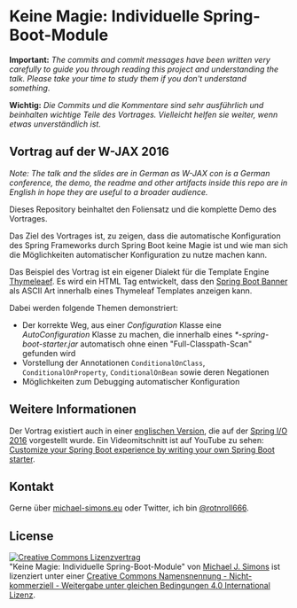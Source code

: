 # Keine Magie: Individuelle Spring-Boot-Module

**Important:** _The commits and commit messages have been written very carefully to guide you through reading this project and understanding the talk. Please take your time to study them if you don't understand something_.

**Wichtig:** _Die Commits und die Kommentare sind sehr ausführlich und beinhalten  wichtige Teile des Vortrages. Vielleicht helfen sie weiter, wenn etwas unverständlich ist._

## Vortrag auf der W-JAX 2016

_Note: The talk and the slides are in German as W-JAX con is a German conference, the demo, the readme and other artifacts inside this repo are in English in hope they are useful to a broader audience._

Dieses Repository beinhaltet den Foliensatz und die komplette Demo des Vortrages.

Das Ziel des Vortrages ist, zu zeigen, dass die automatische Konfiguration des Spring Frameworks durch Spring Boot keine Magie ist und wie man sich die Möglichkeiten automatischer Konfiguration zu nutze machen kann.

Das Beispiel des Vortrag ist ein eigener Dialekt für die Template Engine [Thymeleaef](http://www.thymeleaf.org). Es wird ein HTML Tag entwickelt, dass den [Spring Boot Banner](http://docs.spring.io/spring-boot/docs/current/reference/htmlsingle/#boot-features-banner) als ASCII Art innerhalb eines Thymeleaf Templates anzeigen kann.

Dabei werden folgende Themen demonstriert:

* Der korrekte Weg, aus einer _Configuration_ Klasse eine _AutoConfiguration_ Klasse zu machen, die innerhalb eines _*-spring-boot-starter.jar_ automatisch ohne einen "Full-Classpath-Scan" gefunden wird
* Vorstellung der Annotationen `ConditionalOnClass`, `ConditionalOnProperty`, `ConditionalOnBean` sowie deren Negationen
* Möglichkeiten zum Debugging automatischer Konfiguration

## Weitere Informationen

Der Vortrag existiert auch in einer [englischen Version](https://github.com/michael-simons/springio2016), die auf der [Spring I/O 2016](http://www.springio.net) vorgestellt wurde. Ein Videomitschnitt ist auf YouTube zu sehen: [Customize your Spring Boot experience by writing your own Spring Boot starter](https://www.youtube.com/watch?v=wSWA63rZfGo).

## Kontakt

Gerne über [michael-simons.eu](http://michael-simons.eu) oder Twitter, ich bin [@rotnroll666](https://twitter.com/@rotnroll666).

## License

<a rel="license" href="http://creativecommons.org/licenses/by-nc-sa/4.0/"><img alt="Creative Commons Lizenzvertrag" style="border-width:0" src="https://i.creativecommons.org/l/by-nc-sa/4.0/88x31.png" /></a><br /><span xmlns:dct="http://purl.org/dc/terms/" property="dct:title">"Keine Magie: Individuelle Spring-Boot-Module"</span> von <a xmlns:cc="http://creativecommons.org/ns#" href="https://github.com/michael-simons/W-JAX2016" property="cc:attributionName" rel="cc:attributionURL">Michael J. Simons</a> ist lizenziert unter einer <a rel="license" href="http://creativecommons.org/licenses/by-nc-sa/4.0/">Creative Commons Namensnennung - Nicht-kommerziell - Weitergabe unter gleichen Bedingungen 4.0 International Lizenz</a>.